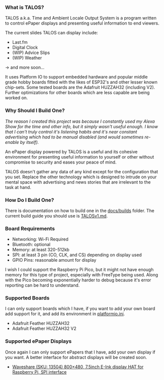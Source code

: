 
### What is TALOS?
TALOS a.k.a. Time and Ambient Locale Output System is a program written to control ePaper displays and presenting useful information to end viewers.

The current slides TALOS can display include:
 - Last.fm
 - Digital Clock
 - (WIP) Advice Slips
 - (WIP) Weather

 → and more soon...

 It uses Platform IO to support embedded hardware and popular middle grade hobby boards fitted with the likes of ESP32's and other lesser known chip-sets. Some tested boards are the Adafruit HUZZAH32 (including V2). Further optimizations for other boards which are less capable are being worked on.

 ### Why Should I Build One?
 *The reason I created this project was because I constantly used my Alexa Show for the time and other info, but it simply wasn't useful enough. I know that I can't truly control it's listening habits and it's near constant advertising which had to be manual disabled (and would sometimes re-enable by itself).*

 An ePaper display powered by TALOS is a useful and its cohesive environment for presenting useful information to yourself or other without compromise to security and eases your peace of mind.
 
 TALOS doesn't gather any data of any kind except for the configuration that you set. Replace the other technology which is designed to intrude on your mental space with advertising and news stories that are irrelevant to the task at hand.

 ### How Do I Build One?

 There is documentation on how to build one in the [docs/builds](docs/builds/) folder. The current build guide you should use is [TALOSv1.md](docs/builds/TALOSv1.md). 

 ### Board Requirements

 - Networking: Wi-Fi Required
 - Bluetooth: optional
 - Memory: at least 320-512kb
 - SPI: at least 3 pin (CO, CLK, and CS) depending on display used
 - GPIO Pins: reasonable amount for display

I wish I could support the Raspberry Pi Pico, but it might not have enough memory for this type of project, especially with FreeType being used. Along with the Pico becoming exponentially harder to debug because it's error reporting can be hard to understand.

 ### Supported Boards

 I can only support boards which I have, if you want to add your own board add support for it, and add its environment in [platformio.ini](platformio.ini).
 - Adafruit Feather HUZZAH32
 - Adafruit Feather HUZZAH32 V2

 ### Supported ePaper Displays
 
 Once again I can only support ePapers that I have, add your own display if you want. A better interface for abstract displays will be created soon.
 
 - [Waveshare (SKU: 13504) 800×480, 7.5inch E-Ink display HAT for Raspberry Pi, SPI interface](https://www.waveshare.com/7.5inch-e-Paper-HAT.htm)
